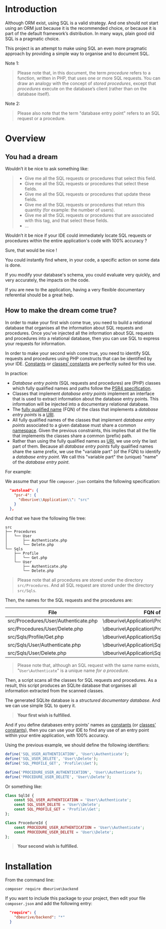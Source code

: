 # Introduction

Although ORM exist, using SQL is a valid strategy.
And one should not start using an ORM just because it is the recommended choice, or because it is part of the default framework’s distribution.
In many ways, plain good old SQL is a pragmatic choice.

This project is an attempt to make using SQL an even more pragmatic approach by providing a simple way to organise and to document SQL.

Note 1:

> Please note that, in this document, the term _procedure_ refers to a function, written in PHP, that uses one or more SQL requests.
> You can draw an analogy with the concept of _stored procedures_, except that _procedures_ execute on the database’s client (rather than on the database itself).

Note 2:

> Please also note that the term "database entry point" refers to an SQL request or a procedure.






# Overview

## You had a dream

Wouldn’t it be nice to ask something like:

> * Give me all the SQL requests or procedures that select this field.
> * Give me all the SQL requests or procedures that select these fields.
> * Give me all the SQL requests or procedures that update these fields.
> * Give me all the SQL requests or procedures that return this quantity (for example: the number of users).
> * Give me all the SQL requests or procedures that are associated with this tag, and that select these fields.
> * ...

Wouldn’t it be nice if your IDE could immediately locate SQL requests or procedures within the entire application's code with 100% accuracy ?

Sure, that would be nice !

You could instantly find where, in your code, a specific action on some data is done.

If you modify your database's schema, you could evaluate very quickly, and very accurately, the impacts on the code. 

If you are new to the application, having a very flexible documentary referential should be a great help.  

## How to make the dream come true?

In order to make your first wish come true, you need to build a relational database that organises all the information about SQL requests and procedures.
Once you've injected all the information about SQL requests and procedures into a relational database, then you can use SQL to express your requests for information. 

In order to make your second wish come true, you need to identify SQL requests and procedures using PHP constructs that can be identified by your IDE.
[Constants](http://php.net/manual/fr/language.constants.php) or [classes’ constants](http://php.net/manual/fr/language.oop5.constants.php) are perfectly suited for this use.

In practice:

* _Database entry points_ (SQL requests and procedures) are (PHP) classes which fully qualified names and paths follow the [PSR4 specification](http://www.php-fig.org/psr/psr-4/).
* Classes that implement _database entry points_ implement an interface that is used to extract information about the database entry points. 
  This information will be injected into a documentary relational database.
* The [fully qualified name](https://en.wikipedia.org/wiki/Fully_qualified_name) (FQN) of the class that implements a _database entry points_ is a [URI](https://en.wikipedia.org/wiki/Uniform_Resource_Identifier).
* All fully qualified names of the classes that implement _database entry points_ associated to a given database must share a common [namespace](http://php.net/manual/en/language.namespaces.php).
  Given the previous constraints, this implies that all the file that implements the classes share a common (prefix) path.  
* Rather than using the fully qualified names as [URI](https://en.wikipedia.org/wiki/Uniform_Resource_Identifier), we use only the last part of them.
  Because all _database entry points_ fully qualified names share the same prefix, we use the "variable part" (of the FQN) to identify a _database entry point_.
  We call this "variable part" the (unique) "name" of the _database entry point_. 

For example:

We assume that your file `composer.json` contains the following specification: 

```json
  "autoload": {
    "psr-4": {
      "dbeurive\\Application\\": "src"
    }
  },
```

And that we have the following file tree:

    src
    ├── Procedures
    │   └── User
    │       ├── Authenticate.php
    │       └── Delete.php
    └── Sqls
        ├── Profile
        │   └── Get.php
        └── User
            ├── Authenticate.php
            └── Delete.php

> Please note that all procedures are stored under the directory `src/Procedures`. And all SQL request are stored under the directory `src/Sqls`.

Then, the names for the SQL requests and the procedures are:

| File                                 | FQN of the class                                   | Unique name       |
|--------------------------------------|----------------------------------------------------|-------------------|
| src/Procedures/User/Authenticate.php | \dbeurive\Application\Procedures\User\Authenticate | User\Authenticate |
| src/Procedures/User/Delete.php       | \dbeurive\Application\Procedures\User\Delete       | User\Delete       |
| src/Sqls/Profile/Get.php             | \dbeurive\Application\Sqls\Profile\Get             | Profile\Get       |
| src/Sqls/User/Authenticate.php       | \dbeurive\Application\Sqls\User\Authenticate       | User\Authenticate |
| src/Sqls/User/Delete.php             | \dbeurive\Application\Sqls\User\Delete             | User\Delete       |

> Please note that, although an SQL request with the same name exists, "`User\Authenticate`" is a unique name _for a procedure_.

Then, a script scans all the classes for SQL requests and procedures. As a result, this script produces an SQLite database that organises all information extracted from the scanned classes.

The generated SQLite database is a _structured documentary database_. And we can use simple SQL to query it.

> **Your first wish is fulfilled.**

And if you define databases entry points' names as [constants](http://php.net/manual/fr/language.constants.php) (or [classes’ constants](http://php.net/manual/fr/language.oop5.constants.php)), then you can use your IDE to find any use of an entry point within your entire application, with 100% accuracy.
 
Using the previous example, we should define the following identifiers:

```php
define('SQL_USER_AUTHENTICATION', 'User\\Authenticate');
define('SQL_USER_DELETE', 'User\\Delete');
define('SQL_PROFILE_GET', 'Profile\\Get');

define('PROCEDURE_USER_AUTHENTICATION', 'User\\Authenticate');
define('PROCEDURE_USER_DELETE', 'User\\Delete');
```

Or something like:

```php
Class SqlId {
    const SQL_USER_AUTHENTICATION = 'User\\Authenticate';
    const SQL_USER_DELETE = 'User\\Delete';
    const SQL_PROFILE_GET = 'Profile\\Get';
};

Class ProcedureId {
    const PROCEDURE_USER_AUTHENTICATION = 'User\\Authenticate';
    const PROCEDURE_USER_DELETE = 'User\\Delete';
};
```

> **Your second wish is fulfilled.**




# Installation

From the command line:

    composer require dbeurive\backend
    
If you want to include this package to your project, then edit your file `composer.json` and add the following entry:

```json
  "require": {
    "dbeurive/backend": "*"
  }
```


 
 




 